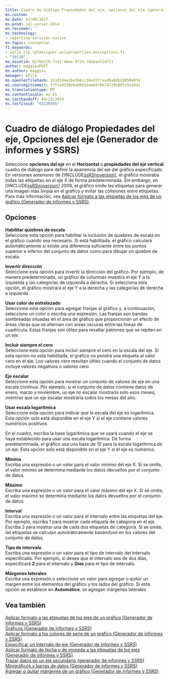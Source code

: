 ```yaml
---
title: Cuadro de diálogo Propiedades del eje, opciones del eje (generador de informes y SSRS) | Microsoft Docs
ms.custom: ''
ms.date: 03/08/2017
ms.prod: sql-server-2014
ms.reviewer: ''
ms.technology:
- reporting-services-native
ms.topic: conceptual
f1_keywords:
- sql12.rtp.rptdesigner.axisproperties.axisoptions.f1
- "10138"
ms.assetid: b276e210-7a12-48ae-971b-7dabae51df11
author: maggiesMSFT
ms.author: maggies
manager: kfile
ms.openlocfilehash: 553d1d4e2be366cc56ed37caad6a9db20850e856
ms.sourcegitcommit: f7fced330b64d6616aeb8766747295807c92dd41
ms.translationtype: MT
ms.contentlocale: es-ES
ms.lasthandoff: 04/23/2019
ms.locfileid: "63239345"
---
```

# <a name="axis-properties-dialog-box-axis-options-report-builder-and-ssrs"></a>Cuadro de diálogo Propiedades del eje, Opciones del eje (Generador de informes y SSRS)
  Seleccione **opciones del eje** en el **Horizontal** o **propiedades del eje vertical** cuadro de diálogo para definir la apariencia del eje del gráfico especificado. En versiones anteriores de [!INCLUDE[ssRSnoversion](../includes/ssrsnoversion-md.md)], el gráfico mostraba todas las etiquetas en el eje X de forma predeterminada. Sin embargo, en [!INCLUDE[ssRSnoversion](../includes/ssrsnoversion-md.md)] 2008, el gráfico omite las etiquetas para generar una imagen más limpia en el gráfico y evitar las colisiones entre etiquetas. Para más información, vea [Aplicar formato a las etiquetas de los ejes de un gráfico &#40;Generador de informes y SSRS&#41;](report-design/formatting-axis-labels-on-a-chart-report-builder-and-ssrs.md).  
  
## <a name="options"></a>Opciones  
 **Habilitar quiebres de escala**  
 Seleccione esta opción para habilitar la inclusión de quiebres de escala en el gráfico cuando sea necesario. Si está habilitada, el gráfico calculará automáticamente si existe una diferencia suficiente entre los puntos superior e inferior del conjunto de datos como para dibujar un quiebre de escala.  
  
 **Invertir dirección**  
 Seleccione esta opción para invertir la dirección del gráfico. Por ejemplo, de manera predeterminada, un gráfico de columnas muestra el eje Y a la izquierda y las categorías de izquierda a derecha. Si selecciona esta opción, el gráfico mostrará el eje Y a la derecha y las categorías de derecha a izquierda.  
  
 **Usar color de entrelazado**  
 Seleccione esta opción para agregar franjas al gráfico y, a continuación, seleccione un color o escriba una expresión. Las franjas son bandas sombreadas situadas en el área de gráfico que proporcionan un efecto de áreas claras que se alternan con áreas oscuras entre las líneas de cuadrícula. Estas franjas son útiles para resaltar patrones que se repiten en un eje.  
  
 **Incluir siempre el cero**  
 Seleccione esta opción para incluir siempre el cero en la escala del eje. Si esta opción no está habilitada, el gráfico no pondrá una etiqueta al valor cero en el eje. Los valores cero resultan útiles cuando el conjunto de datos incluye valores negativos o valores cero.  
  
 **Eje escalar**  
 Seleccione esta opción para mostrar un conjunto de valores de eje en una escala continua. Por ejemplo, si el conjunto de datos contiene datos de enero, marzo y noviembre, un eje no escalar mostraría solo esos meses, mientras que un eje escalar mostraría todos los meses del año.  
  
 **Usar escala logarítmica**  
 Seleccione esta opción para indicar que la escala del eje es logarítmica. Esta opción solo está disponible en el eje Y si el eje contiene valores numéricos positivos.  
  
 En el cuadro, escriba la base logarítmica que se usará cuando el eje se haya establecido para usar una escala logarítmica. De forma predeterminada, el gráfico usa una base de 10 para la escala logarítmica de un eje. Esta opción solo está disponible en el eje Y si el eje es numérico.  
  
 **Mínima**  
 Escriba una expresión o un valor para el valor mínimo del eje X. Si se omite, el valor mínimo se determina mediante los datos devueltos por el conjunto de datos.  
  
 **Máximo**  
 Escriba una expresión o un valor para el valor máximo del eje X. Si se omite, el valor máximo se determina mediante los datos devueltos por el conjunto de datos.  
  
 **Interval**  
 Escriba una expresión o un valor para el intervalo entre las etiquetas del eje. Por ejemplo, escriba 1 para mostrar cada etiqueta de categoría en el eje. Escriba 2 para mostrar una de cada dos etiquetas de categoría. Si se omite, las etiquetas se calculan automáticamente basándose en los valores del conjunto de datos.  
  
 **Tipo de intervalo**  
 Escriba una expresión o un valor para el tipo de intervalo del intervalo especificado. Por ejemplo, si desea que el intervalo sea de dos días, especificará **2** para el intervalo y **Días** para el tipo de intervalo.  
  
 **Márgenes laterales**  
 Escriba una expresión o seleccione un valor para agregar o quitar un margen entre los elementos del gráfico y los lados del gráfico. Si esta opción se establece en **Automático**, se agregan márgenes laterales.  
  
## <a name="see-also"></a>Vea también  
 [Aplicar formato a las etiquetas de los ejes de un gráfico &#40;Generador de informes y SSRS&#41;](report-design/formatting-axis-labels-on-a-chart-report-builder-and-ssrs.md)   
 [Gráficos &#40;Generador de informes y SSRS&#41;](report-design/charts-report-builder-and-ssrs.md)   
 [Aplicar formato a los colores de serie de un gráfico &#40;Generador de informes y SSRS&#41;](report-design/formatting-series-colors-on-a-chart-report-builder-and-ssrs.md)   
 [Especificar un intervalo de eje &#40;Generador de informes y SSRS&#41;](report-design/specify-an-axis-interval-report-builder-and-ssrs.md)   
 [Aplicar formato de fecha o de moneda a las etiquetas de los ejes &#40;Generador de informes y SSRS&#41;](report-design/format-axis-labels-as-dates-or-currencies-report-builder-and-ssrs.md)   
 [Trazar datos en un eje secundario &#40;generador de informes y SSRS&#41;](report-design/plot-data-on-a-secondary-axis-report-builder-and-ssrs.md)   
 [Minigráficos y barras de datos &#40;Generador de informes y SSRS&#41;](report-design/sparklines-and-data-bars-report-builder-and-ssrs.md)   
 [Agregar o quitar márgenes de un gráfico &#40;Generador de informes y SSRS&#41;](report-design/add-or-remove-margins-from-a-chart-report-builder-and-ssrs.md)  
  
  
